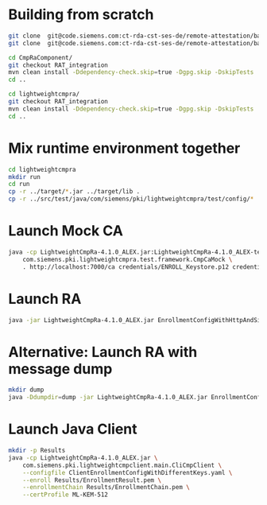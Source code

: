 # Building from scratch
```bash
git clone  git@code.siemens.com:ct-rda-cst-ses-de/remote-attestation/base-functionality/CmpRaComponent.git
git clone  git@code.siemens.com:ct-rda-cst-ses-de/remote-attestation/base-functionality/lightweightcmpra.git 

cd CmpRaComponent/
git checkout RAT_integration
mvn clean install -Ddependency-check.skip=true -Dgpg.skip -DskipTests
cd ..

cd lightweightcmpra/
git checkout RAT_integration
mvn clean install -Ddependency-check.skip=true -Dgpg.skip -DskipTests
cd ..
```

# Mix runtime environment together
```bash
cd lightweightcmpra
mkdir run
cd run
cp -r ../target/*.jar ../target/lib .
cp -r ../src/test/java/com/siemens/pki/lightweightcmpra/test/config/* .
```

# Launch Mock CA

```bash
java -cp LightweightCmpRa-4.1.0_ALEX.jar:LightweightCmpRa-4.1.0_ALEX-tests.jar  \
	com.siemens.pki.lightweightcmpra.test.framework.CmpCaMock \
	. http://localhost:7000/ca credentials/ENROLL_Keystore.p12 credentials/CMP_CA_Keystore.p12&
```

# Launch RA

```bash
java -jar LightweightCmpRa-4.1.0_ALEX.jar EnrollmentConfigWithHttpAndSignature.yaml&
```

# Alternative: Launch RA with message dump

```bash
mkdir dump
java -Ddumpdir=dump -jar LightweightCmpRa-4.1.0_ALEX.jar EnrollmentConfigWithHttpAndSignature.yaml&
```

# Launch Java Client

```bash
mkdir -p Results
java -cp LightweightCmpRa-4.1.0_ALEX.jar \
	com.siemens.pki.lightweightcmpclient.main.CliCmpClient \
	--configfile ClientEnrollmentConfigWithDifferentKeys.yaml \
	--enroll Results/EnrollmentResult.pem \
	--enrollmentChain Results/EnrollmentChain.pem \
	--certProfile ML-KEM-512
```
	
	
	
	

 






 
 
